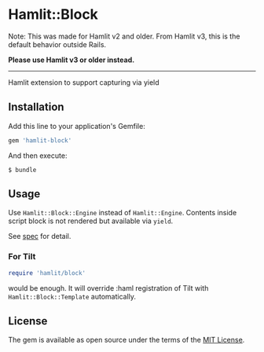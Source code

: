 # Hamlit::Block

Note: This was made for Hamlit v2 and older.
From Hamlit v3, this is the default behavior outside Rails.

**Please use Hamlit v3 or older instead.**

---

Hamlit extension to support capturing via yield

## Installation

Add this line to your application's Gemfile:

```ruby
gem 'hamlit-block'
```

And then execute:

    $ bundle

## Usage

Use `Hamlit::Block::Engine` instead of `Hamlit::Engine`. Contents inside script block is not rendered but available via `yield`.

See [spec](spec/hamlit/block_spec.rb) for detail.

### For Tilt

```rb
require 'hamlit/block'
```

would be enough. It will override :haml registration of Tilt with `Hamlit::Block::Template` automatically.

## License

The gem is available as open source under the terms of the [MIT License](http://opensource.org/licenses/MIT).
